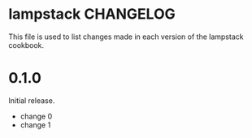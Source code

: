 # lampstack CHANGELOG

This file is used to list changes made in each version of the lampstack cookbook.

# 0.1.0

Initial release.

- change 0
- change 1

